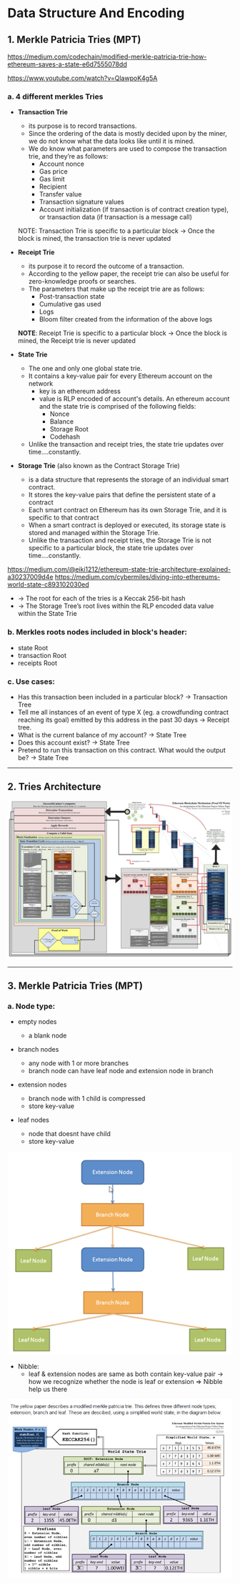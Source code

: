 # **Data Structure And Encoding**

## **1. Merkle Patricia Tries (MPT)**

https://medium.com/codechain/modified-merkle-patricia-trie-how-ethereum-saves-a-state-e6d7555078dd

https://www.youtube.com/watch?v=QlawpoK4g5A

### **a. 4 different merkles Tries**

- **Transaction Trie**

  - its purpose is to record transactions.
  - Since the ordering of the data is mostly decided upon by the miner, we do not know what the data looks like until it is mined.
  - We do know what parameters are used to compose the transaction trie, and they’re as follows:
    - Account nonce
    - Gas price
    - Gas limit
    - Recipient
    - Transfer value
    - Transaction signature values
    - Account initialization (if transaction is of contract creation type), or transaction data (if transaction is a message call)

  NOTE: Transaction Trie is specific to a particular block -> Once the block is mined, the transaction trie is never updated

- **Receipt Trie**

  - its purpose it to record the outcome of a transaction.
  - According to the yellow paper, the receipt trie can also be useful for zero-knowledge proofs or searches.
  - The parameters that make up the receipt trie are as follows:
    - Post-transaction state
    - Cumulative gas used
    - Logs
    - Bloom filter created from the information of the above logs

  **NOTE**: Receipt Trie is specific to a particular block -> Once the block is mined, the Receipt trie is never updated

- **State Trie**

  - The one and only one global state trie.
  - It contains a key-value pair for every Ethereum account on the network
    - key is an ethereum address
    - value is RLP encoded of account's details. An ethereum account and the state trie is comprised of the following fields:
      - Nonce
      - Balance
      - Storage Root
      - Codehash
  - Unlike the transaction and receipt tries, the state trie updates over time….constantly.

- **Storage Trie** (also known as the Contract Storage Trie)
  - is a data structure that represents the storage of an individual smart contract.
  - It stores the key-value pairs that define the persistent state of a contract
  - Each smart contract on Ethereum has its own Storage Trie, and it is specific to that contract
  - When a smart contract is deployed or executed, its storage state is stored and managed within the Storage Trie.
  - Unlike the transaction and receipt tries, the Storage Trie is not specific to a particular block, the state trie updates over time….constantly.

https://medium.com/@eiki1212/ethereum-state-trie-architecture-explained-a30237009d4e
https://medium.com/cybermiles/diving-into-ethereums-world-state-c893102030ed

- -> The root for each of the tries is a Keccak 256-bit hash
- -> The Storage Tree’s root lives within the RLP encoded data value within the State Trie

### **b. Merkles roots nodes included in block's header:**

- state Root
- transaction Root
- receipts Root

### **c. Use cases:**

- Has this transaction been included in a particular block? -> Transaction Tree
- Tell me all instances of an event of type X (eg. a crowdfunding contract reaching its goal) emitted by this address in the past 30 days -> Receipt tree.
- What is the current balance of my account? -> State Tree
- Does this account exist? -> State Tree
- Pretend to run this transaction on this contract. What would the output be? -> State Tree

---

## **2. Tries Architecture**

<div class="image-container" align="center">
<img src="img/eth-block-arch-1.jpeg" alt="Image 1"  >
</div>

---

## **3. Merkle Patricia Tries (MPT)**

### **a. Node type:**

- empty nodes
  - a blank node
- branch nodes
  - any node with 1 or more branches
  - branch node can have leaf node and extension node in branch
- extension nodes
  - branch node with 1 child is compressed
  - store key-value
- leaf nodes

  - node that doesnt have child
  - store key-value

<div class="image-container" align="center">
<img src="img/Merkle-Patricia-Trie-nodes-types.png" alt="Image 1"  >
</div>

- Nibble:
  - leaf & extension nodes are same as both contain key-value pair -> how we recognize whether the node is leaf or extension => Nibble help us there

<div class="image-container" align="center">
<img src="img/Merkle-Patricia-Trie-nodes-types-example.png" alt="Image 1"  >
</div>
